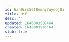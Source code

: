 ```yaml
---
id: 6an9irs56t8emhg7uyeoj0i
title: Ref
desc: ''
updated: 1646001502464
created: 1646001502464
stub: true
---
```


